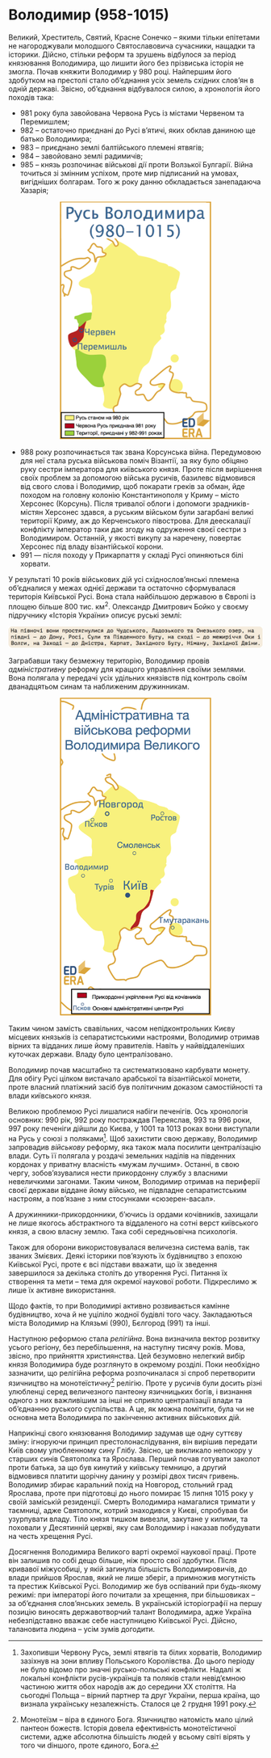 Володимир (958-1015)
====================

Великий, Хреститель, Святий, Красне Сонечко – якими тільки епітетами не
нагороджували молодшого Святославовича сучасники, нащадки та історики.
Дійсно, стільки реформ та зрушень відбулося за період князювання
Володимира, що лишити його без прізвиська історія не змогла. Почав
княжити Володимир у 980 році. Найпершим його здобутком на престолі стало
об’єднання усіх земель східних слов’ян в одній державі. Звісно,
об’єднання відбувалося силою, а хронологія його походів така:


* 981 року була завойована Червона Русь із містами Червеном та Перемишлем;
* 982 – остаточно приєднані до Русі в’ятичі, яких обклав даниною ще
батько Володимира;
* 983 – приєднано землі балтійського племені ятвягів;
* 984 – завойовано землі радимичів;
* 985 – князь розпочинає військові дії проти Волзької Булгарії. Війна
точиться зі змінним успіхом, проте мир підписаний на умовах, вигідніших
болгарам. Того ж року данню обкладається занепадаюча Хазарія; 

<div align="center">
<img src="volod.jpg" width="300"/>
</div>

* 988 року розпочинається так звана Корсунська війна.
Передумовою для неї стала руська військова поміч Візантії, за яку було
обіцяно руку сестри імператора для київського князя. Проте після
вирішення своїх проблем за допомогою війська русичів, базилевс
відмовився від свого слова і Володимир, щоб покарати греків за обман,
йде походом на головну колонію Константинополя у Криму – місто Херсонес
(Корсунь). Після тривалої облоги і допомоги зрадників-містян Херсонес
здався, а руським військом були загарбані великі території Криму, аж до
Керченського півострова. Для деескалації конфлікту імператор таки дає
згоду на одруження своєї сестри з Володимиром. Останній, у якості викупу
за наречену, повертає Херсонес під владу візантійської корони.
* 991 — після походу у Прикарпаття у складі Русі опиняються білі
хорвати.

У результаті 10 років військових дій усі східнослов’янські племена
об’єдналися у межах однієї держави та остаточно сформувалася територія
Київської Русі. Вона стала найбільшою державою в Європі із площею більше
800 тис. км$^2$. Олександр Дмитрович Бойко у своєму підручнику «Історія
України» описує руські землі:

![image](10.jpg)

Заграбавши таку безмежну територію, Володимир провів *адміністративну*
реформу для кращого управління своїми землями. Вона полягала у передачі
усіх удільних князівств під контроль своїм дванадцятьом синам та
наближеним дружинникам.

<div align="center">
<img src="vol_obor+admin.jpg" width="300"/>
</div>

Таким чином замість свавільних, часом непідконтрольних Києву місцевих
князьків із сепаратистськими настроями, Володимир отримав вірних та
відданих лише йому правителів. Навіть у найвіддаленіших куточках
держави. Владу було централізовано.

Володимир почав масштабно та систематизовано карбувати монету. Для обігу
Русі цілком вистачало арабської та візантійської монети, проте власний
платіжний засіб був політичним доказом самостійності та влади київського
князя.

Великою проблемою Русі лишалися набіги печенігів. Ось хронологія
основних: 990 рік, 992 року постраждав Переяслав, 993 та 996 роки, 997
року печеніги дійшли до Києва, у 1001 та 1013 роках вони виступали на
Русь у союзі з поляками[^8]. Щоб захистити свою державу, Володимир
запровадив *військову* реформу, яка також мала посилити централізацію
влади. Суть її полягала у роздачі земельних наділів на південних
кордонах у приватну власність «мужам лучшим». Останні, в свою чергу,
зобов’язувалися нести прикордонну службу з власними невеличкими
загонами. Таким чином, Володимир отримав на периферії своєї держави
віддане йому військо, не підвладне сепаратистським настроям, а пов’язане
з ним стосунками «сюзерен-васал».


А дружинники-прикордонники, б’ючись із ордами кочівників, захищали не
лише якогось абстрактного та віддаленого на сотні верст київського
князя, а свою власну землю. Така собі середньовічна психологія.

Також для оборони використовувалася величезна система валів, так званих
Змієвих. Деякі історики пов’язують їх будівництво з епохою Київської
Русі, проте є всі підстави вважати, що їх зведення завершилося за
декілька століть до утворення Русі. Питання їх створення та мети – тема
для окремої наукової роботи. Підкреслимо ж лише їх активне використання.

Щодо фактів, то при Володимирі активно розвивається камінне будівництво,
хоча й не уціліло жодної будівлі того часу. Закладаються міста Володимир
на Клязьмі (990), Бєлгород (991) та інші.

Наступною реформою стала *релігійна*. Вона визначила вектор розвитку
усього регіону, без перебільшення, на наступну тисячу років. Мова,
звісно, про прийняття християнства. Цей безумовно нелегкий вибір князя
Володимира буде розглянуто в окремому розділі. Поки необхідно зазначити,
що релігійна реформа розпочиналася зі спроб перетворити язичництво на
монотеїстичну[^9] релігію. Проте у русичів були досить різні улюбленці
серед величезного пантеону язичницьких богів, і визнання одного з них
важливішим за інші не сприяло централізації влади та об’єднанню руського
суспільства. А це, як можна помітити, була чи не основна мета Володимира
по закінченню активних військових дій.

Наприкінці свого князювання Володимир задумав ще одну суттєву зміну:
ігноруючи принцип престолонаслідування, він вирішив передати Київ свому
улюбленному сину Глібу. Звісно, це викликало непокору у старших синів
Святополка та Ярослава. Перший почав готувати заколот проти батька, за
що був кинутий у київську темницю, а другий відмовився платити щорічну
данину у розмірі двох тисяч гривень. Володимир збирає каральний похід на
Новгород, стольний град Ярослава, проте при підготовці до нього помирає
15 липня 1015 року у своїй заміській резиденції. Смерть Володимира
намагалися тримати у таємниці, адже Святополк, котрий знаходився у
Києві, спробував би узурпувати владу. Тіло князя тишком вивезли,
закутане у килими, та поховали у Десятинній церкві, яку сам Володимир і
наказав побудувати на честь хрещення Русі.

Досягнення Володимира Великого варті окремої наукової праці. Проте він
залишив по собі дещо більше, ніж просто свої здобутки. Після кривавої
міжусобиці, у якій загинула більшість Володимировичів, до влади прийшов
Ярослав, який не лише зберіг, а примножив могутність та престиж
Київської Русі. Володимир же був оспіваний при будь-якому режимі: при
імператорі його почитали за хрещення, при більшовиках – за об’єднання
слов’янських земель. В українській історіографії на першу позицію
виносять державотворчий талант Володимира, адже Україна небезпідставно
вважає себе наступницею Київської Русі. Дійсно, талановита людина – усім
зумів догодити.

[^8]: Захопивши Червону Русь, землі ятвягів та білих хорватів, Володимир зазіхнув на зони впливу Польського Королівства. До цього періоду не було відомо про значні русько-польські конфлікти. Надалі ж локальні конфлікти русів-українців та поляків стали невід’ємною частиною життя обох народів аж до середини ХХ століття. На сьогодні Польща – вірний партнер та друг України, перша країна, що визнала українську незалежність. Сталося це 2 грудня 1991 року.

[^9]: Монотеїзм – віра в єдиного Бога. Язичництво натомість мало цілий пантеон божеств. Історія довела ефективність монотеїстичної системи, адже абсолютна більшість людей у всьому світі вірять у того чи  dіншого, проте єдиного, Бога.